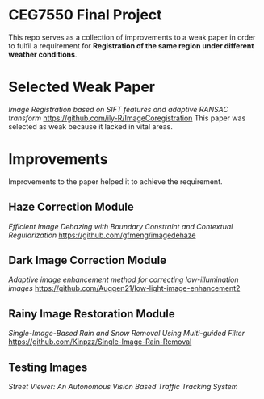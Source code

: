 # CEG7550 Final Project

This repo serves as a collection of improvements to a weak paper in order to fulfil a requirement for **Registration of the same region under different weather conditions**.


# Selected Weak Paper

*Image Registration based on SIFT features and adaptive RANSAC transform*
https://github.com/ily-R/ImageCoregistration
This paper was selected as weak because it lacked in vital areas.

# Improvements
Improvements to the paper helped it to achieve the requirement. 
## Haze Correction Module
*Efficient Image Dehazing with Boundary Constraint and Contextual Regularization*
https://github.com/gfmeng/imagedehaze
## Dark Image Correction Module
*Adaptive image enhancement method for correcting low-illumination images*
https://github.com/Auggen21/low-light-image-enhancement2
## Rainy Image Restoration Module
*Single-Image-Based Rain and Snow Removal Using Multi-guided Filter*
https://github.com/Kinpzz/Single-Image-Rain-Removal
## Testing Images
*Street Viewer: An Autonomous Vision Based Traffic Tracking System*
